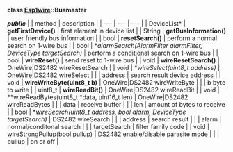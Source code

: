 **class [Esp1wire](./Esp1wire.md)::Busmaster**

***public***
| | method | description |
| --- | --- | --- |
| DeviceList* | **getFirstDevice()** | first element in device list |
| String | **getBusInformation()** | user friendly bus information |
| bool | **resetSearch()** | perform a normal search on 1-wire bus |
| bool | **alarmSearch(AlarmFilter *alarmFilter, DeviceType targetSearch)** | perform a conditional search on 1-wire bus |
| bool | **wireReset()** | send reset to 1-wire bus |
| void | **wireResetSearch()** | OneWire\|DS2482 wireResetSearch |
| void | **wireSelect(uint8_t *address)** | OneWire\|DS2482 wireSelect |
| | address | search result device address |
| void | **wireWriteByte(uint8_t b)** | OneWire\|DS2482 wireWriteByte |
| | b byte to write |
| uint8_t | **wireReadBit()** | OneWire\|DS2482 wireReadBit |
| void | **wireReadBytes(uint8_t *data, uint16_t len) | OneWire\|DS2482 wireReadBytes |
| | data | receive buffer |
| | len | amount of bytes to receive |
| bool | **wireSearch(uint8_t *address, bool alarm, DeviceType targetSearch)** | DS2482 wireSearch |
| | address | search result |
| | alarm | normal/conditonal search |
| | targetSearch | filter family code |
| void | wireStrongPullup(bool pullup) | DS2482 enable/disable parasite mode |
| | pullup | on or off |
